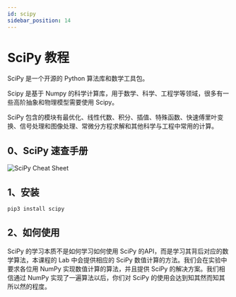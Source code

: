 ```yaml
---
id: scipy
sidebar_position: 14
---
```


# SciPy 教程

SciPy 是一个开源的 Python 算法库和数学工具包。

Scipy 是基于 Numpy 的科学计算库，用于数学、科学、工程学等领域，很多有一些高阶抽象和物理模型需要使用 Scipy。

SciPy 包含的模块有最优化、线性代数、积分、插值、特殊函数、快速傅里叶变换、信号处理和图像处理、常微分方程求解和其他科学与工程中常用的计算。

## 0、SciPy 速查手册
![SciPy Cheat Sheet](./img/scipy-cheat-sheet.png)

## 1、安装

```bash
pip3 install scipy
```

## 2、如何使用

SciPy 的学习本质不是如何学习如何使用 SciPy 的API，而是学习其背后对应的数学算法，本课程的 Lab 中会提供相应的 SciPy 数值计算的方法。我们会在实验中要求各位用 NumPy 实现数值计算的算法，并且提供 SciPy 的解决方案。我们相信通过 NumPy 实现了一遍算法以后，你们对 SciPy 的使用会达到知其然而知其所以然的程度。